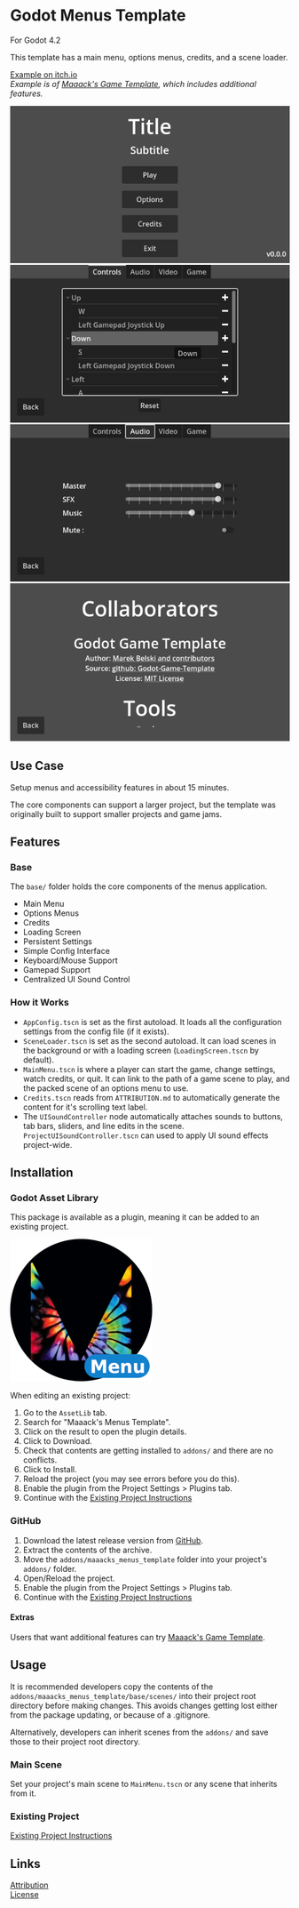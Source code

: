 # Godot Menus Template
For Godot 4.2

This template has a main menu, options menus, credits, and a scene loader.

[Example on itch.io](https://maaack.itch.io/godot-game-template)  
_Example is of [Maaack's Game Template](https://github.com/Maaack/Godot-Game-Template), which includes additional features._

![Main Menu](/addons/maaacks_menus_template/media/Screenshot-3-1.png)  
![Key Rebinding](/addons/maaacks_menus_template/media/Screenshot-3-2.png)  
![Audio Controls](/addons/maaacks_menus_template/media/Screenshot-3-4.png)  
![Credits Screen](/addons/maaacks_menus_template/media/Screenshot-3-5.png)  

## Use Case
Setup menus and accessibility features in about 15 minutes.

The core components can support a larger project, but the template was originally built to support smaller projects and game jams.

## Features

### Base

The `base/` folder holds the core components of the menus application.

-   Main Menu    
-   Options Menus
-   Credits
-   Loading Screen
-   Persistent Settings
-   Simple Config Interface
-   Keyboard/Mouse Support
-   Gamepad Support
-   Centralized UI Sound Control

### How it Works
- `AppConfig.tscn` is set as the first autoload. It loads all the configuration settings from the config file (if it exists).
- `SceneLoader.tscn` is set as the second autoload.  It can load scenes in the background or with a loading screen (`LoadingScreen.tscn` by default).   
- `MainMenu.tscn` is where a player can start the game, change settings, watch credits, or quit. It can link to the path of a game scene to play, and the packed scene of an options menu to use.  
- `Credits.tscn` reads from `ATTRIBUTION.md` to automatically generate the content for it's scrolling text label.  
- The `UISoundController` node automatically attaches sounds to buttons, tab bars, sliders, and line edits in the scene. `ProjectUISoundController.tscn` can used to apply UI sound effects project-wide.

## Installation

### Godot Asset Library
This package is available as a plugin, meaning it can be added to an existing project. 

![Package Icon](/addons/maaacks_menus_template/media/Menus-Icon-black-transparent-256x256.png)  

When editing an existing project:

1.  Go to the `AssetLib` tab.
2.  Search for "Maaack's Menus Template".
3.  Click on the result to open the plugin details.
4.  Click to Download.
5.  Check that contents are getting installed to `addons/` and there are no conflicts.
6.  Click to Install.
7.  Reload the project (you may see errors before you do this).
8.  Enable the plugin from the Project Settings > Plugins tab.
9.  Continue with the [Existing Project Instructions](/addons/maaacks_menus_template/docs/ExistingProject.md)  


### GitHub


1.  Download the latest release version from [GitHub](https://github.com/Maaack/Godot-Menus-Template/releases/latest).  
2.  Extract the contents of the archive.
3.  Move the `addons/maaacks_menus_template` folder into your project's `addons/` folder.  
4.  Open/Reload the project.  
5.  Enable the plugin from the Project Settings > Plugins tab.  
6.  Continue with the [Existing Project Instructions](/addons/maaacks_menus_template/docs/ExistingProject.md) 

#### Extras

Users that want additional features can try [Maaack's Game Template](https://github.com/Maaack/Godot-Game-Template).  

## Usage

It is recommended developers copy the contents of the `addons/maaacks_menus_template/base/scenes/` into their project root directory before making changes. This avoids changes getting lost either from the package updating, or because of a .gitignore.

Alternatively, developers can inherit scenes from the `addons/` and save those to their project root directory.

### Main Scene

Set your project's main scene to `MainMenu.tscn` or any scene that inherits from it.

### Existing Project

[Existing Project Instructions](/addons/maaacks_menus_template/docs/ExistingProject.md)  
   


## Links
[Attribution](ATTRIBUTION.md)  
[License](LICENSE.txt)  

